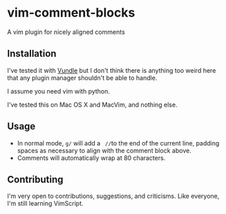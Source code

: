 # vim-comment-blocks

A vim plugin for nicely aligned comments

## Installation

I've tested it with [Vundle](https://github.com/VundleVim/Vundle.vim) but I
don't think there is anything too weird here that any plugin manager shouldn't
be able to handle.

I assume you need vim with python.

I've tested this on Mac OS X and MacVim, and nothing else.

## Usage

* In normal mode, `g/` will add a ` //`to the end of the current line, padding
spaces as necessary to align with the comment block above.
* Comments will automatically wrap at 80 characters.

## Contributing

I'm very open to contributions, suggestions, and criticisms.  Like everyone, I'm
still learning VimScript.
